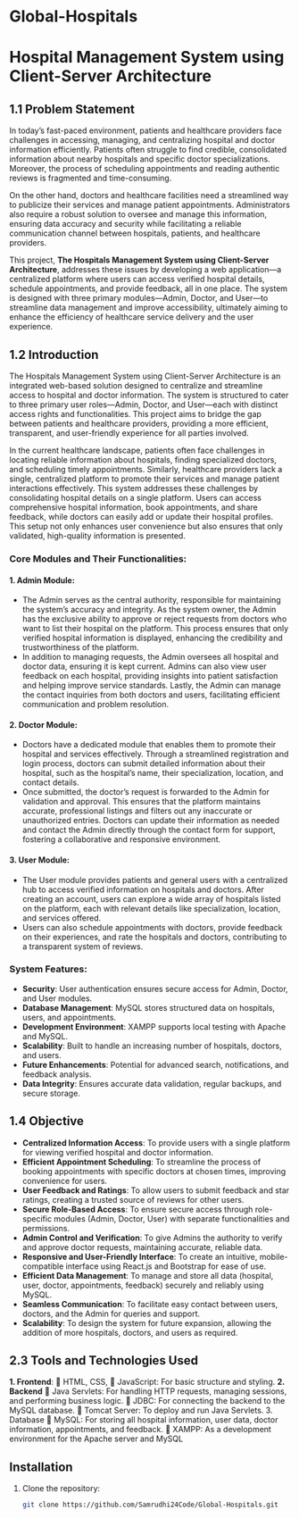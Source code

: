 # Global-Hospitals

# Hospital Management System using Client-Server Architecture

## 1.1 Problem Statement

In today’s fast-paced environment, patients and healthcare providers face challenges in accessing, managing, and centralizing hospital and doctor information efficiently. Patients often struggle to find credible, consolidated information about nearby hospitals and specific doctor specializations. Moreover, the process of scheduling appointments and reading authentic reviews is fragmented and time-consuming.

On the other hand, doctors and healthcare facilities need a streamlined way to publicize their services and manage patient appointments. Administrators also require a robust solution to oversee and manage this information, ensuring data accuracy and security while facilitating a reliable communication channel between hospitals, patients, and healthcare providers.

This project, **The Hospitals Management System using Client-Server Architecture**, addresses these issues by developing a web application—a centralized platform where users can access verified hospital details, schedule appointments, and provide feedback, all in one place. The system is designed with three primary modules—Admin, Doctor, and User—to streamline data management and improve accessibility, ultimately aiming to enhance the efficiency of healthcare service delivery and the user experience.

## 1.2 Introduction

The Hospitals Management System using Client-Server Architecture is an integrated web-based solution designed to centralize and streamline access to hospital and doctor information. The system is structured to cater to three primary user roles—Admin, Doctor, and User—each with distinct access rights and functionalities. This project aims to bridge the gap between patients and healthcare providers, providing a more efficient, transparent, and user-friendly experience for all parties involved.

In the current healthcare landscape, patients often face challenges in locating reliable information about hospitals, finding specialized doctors, and scheduling timely appointments. Similarly, healthcare providers lack a single, centralized platform to promote their services and manage patient interactions effectively. This system addresses these challenges by consolidating hospital details on a single platform. Users can access comprehensive hospital information, book appointments, and share feedback, while doctors can easily add or update their hospital profiles. This setup not only enhances user convenience but also ensures that only validated, high-quality information is presented.

### Core Modules and Their Functionalities:

#### 1. Admin Module:
- The Admin serves as the central authority, responsible for maintaining the system’s accuracy and integrity. As the system owner, the Admin has the exclusive ability to approve or reject requests from doctors who want to list their hospital on the platform. This process ensures that only verified hospital information is displayed, enhancing the credibility and trustworthiness of the platform.
- In addition to managing requests, the Admin oversees all hospital and doctor data, ensuring it is kept current. Admins can also view user feedback on each hospital, providing insights into patient satisfaction and helping improve service standards. Lastly, the Admin can manage the contact inquiries from both doctors and users, facilitating efficient communication and problem resolution.

#### 2. Doctor Module:
- Doctors have a dedicated module that enables them to promote their hospital and services effectively. Through a streamlined registration and login process, doctors can submit detailed information about their hospital, such as the hospital’s name, their specialization, location, and contact details.
- Once submitted, the doctor’s request is forwarded to the Admin for validation and approval. This ensures that the platform maintains accurate, professional listings and filters out any inaccurate or unauthorized entries. Doctors can update their information as needed and contact the Admin directly through the contact form for support, fostering a collaborative and responsive environment.

#### 3. User Module:
- The User module provides patients and general users with a centralized hub to access verified information on hospitals and doctors. After creating an account, users can explore a wide array of hospitals listed on the platform, each with relevant details like specialization, location, and services offered.
- Users can also schedule appointments with doctors, provide feedback on their experiences, and rate the hospitals and doctors, contributing to a transparent system of reviews.

### System Features:
- **Security**: User authentication ensures secure access for Admin, Doctor, and User modules.
- **Database Management**: MySQL stores structured data on hospitals, users, and appointments.
- **Development Environment**: XAMPP supports local testing with Apache and MySQL.
- **Scalability**: Built to handle an increasing number of hospitals, doctors, and users.
- **Future Enhancements**: Potential for advanced search, notifications, and feedback analysis.
- **Data Integrity**: Ensures accurate data validation, regular backups, and secure storage.

## 1.4 Objective

- **Centralized Information Access**: To provide users with a single platform for viewing verified hospital and doctor information.
- **Efficient Appointment Scheduling**: To streamline the process of booking appointments with specific doctors at chosen times, improving convenience for users.
- **User Feedback and Ratings**: To allow users to submit feedback and star ratings, creating a trusted source of reviews for other users.
- **Secure Role-Based Access**: To ensure secure access through role-specific modules (Admin, Doctor, User) with separate functionalities and permissions.
- **Admin Control and Verification**: To give Admins the authority to verify and approve doctor requests, maintaining accurate, reliable data.
- **Responsive and User-Friendly Interface**: To create an intuitive, mobile-compatible interface using React.js and Bootstrap for ease of use.
- **Efficient Data Management**: To manage and store all data (hospital, user, doctor, appointments, feedback) securely and reliably using MySQL.
- **Seamless Communication**: To facilitate easy contact between users, doctors, and the Admin for queries and support.
- **Scalability**: To design the system for future expansion, allowing the addition of more hospitals, doctors, and users as required.

## 2.3 Tools and Technologies Used
**1. Frontend**:
 HTML, CSS,
 JavaScript: For basic structure and styling.
**2. Backend**
 Java Servlets: For handling HTTP requests, managing sessions, and performing business logic.
 JDBC: For connecting the backend to the MySQL database.
 Tomcat Server: To deploy and run Java Servlets.
3. Database
 MySQL: For storing all hospital information, user data, doctor information, appointments, and feedback.
 XAMPP: As a development environment for the Apache server and MySQL

## Installation

1. Clone the repository:
   ```bash
   git clone https://github.com/Samrudhi24Code/Global-Hospitals.git
